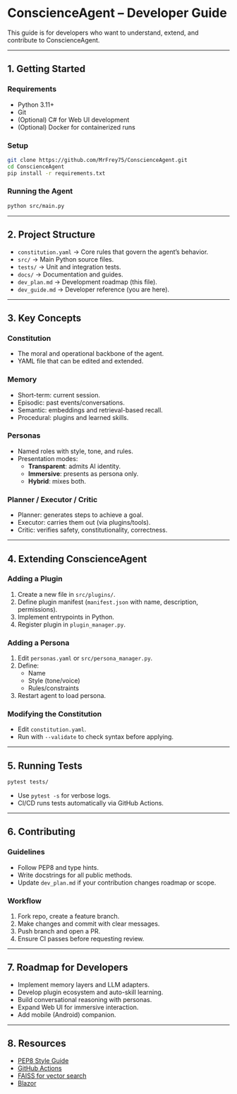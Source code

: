 # ConscienceAgent – Developer Guide

This guide is for developers who want to understand, extend, and contribute to ConscienceAgent.

---

## 1. Getting Started

### Requirements
- Python 3.11+
- Git
- (Optional) C# for Web UI development
- (Optional) Docker for containerized runs

### Setup
```bash
git clone https://github.com/MrFrey75/ConscienceAgent.git
cd ConscienceAgent
pip install -r requirements.txt
```

### Running the Agent
```bash
python src/main.py
```

---

## 2. Project Structure

- `constitution.yaml` → Core rules that govern the agent’s behavior.
- `src/` → Main Python source files.
- `tests/` → Unit and integration tests.
- `docs/` → Documentation and guides.
- `dev_plan.md` → Development roadmap (this file).
- `dev_guide.md` → Developer reference (you are here).

---

## 3. Key Concepts

### Constitution
- The moral and operational backbone of the agent.
- YAML file that can be edited and extended.

### Memory
- Short-term: current session.
- Episodic: past events/conversations.
- Semantic: embeddings and retrieval-based recall.
- Procedural: plugins and learned skills.

### Personas
- Named roles with style, tone, and rules.
- Presentation modes:
  - **Transparent**: admits AI identity.
  - **Immersive**: presents as persona only.
  - **Hybrid**: mixes both.

### Planner / Executor / Critic
- Planner: generates steps to achieve a goal.
- Executor: carries them out (via plugins/tools).
- Critic: verifies safety, constitutionality, correctness.

---

## 4. Extending ConscienceAgent

### Adding a Plugin
1. Create a new file in `src/plugins/`.
2. Define plugin manifest (`manifest.json` with name, description, permissions).
3. Implement entrypoints in Python.
4. Register plugin in `plugin_manager.py`.

### Adding a Persona
1. Edit `personas.yaml` or `src/persona_manager.py`.
2. Define:
   - Name
   - Style (tone/voice)
   - Rules/constraints
3. Restart agent to load persona.

### Modifying the Constitution
- Edit `constitution.yaml`.
- Run with `--validate` to check syntax before applying.

---

## 5. Running Tests

```bash
pytest tests/
```

- Use `pytest -s` for verbose logs.
- CI/CD runs tests automatically via GitHub Actions.

---

## 6. Contributing

### Guidelines
- Follow PEP8 and type hints.
- Write docstrings for all public methods.
- Update `dev_plan.md` if your contribution changes roadmap or scope.

### Workflow
1. Fork repo, create a feature branch.
2. Make changes and commit with clear messages.
3. Push branch and open a PR.
4. Ensure CI passes before requesting review.

---

## 7. Roadmap for Developers

- Implement memory layers and LLM adapters.
- Develop plugin ecosystem and auto-skill learning.
- Build conversational reasoning with personas.
- Expand Web UI for immersive interaction.
- Add mobile (Android) companion.

---

## 8. Resources

- [PEP8 Style Guide](https://peps.python.org/pep-0008/)
- [GitHub Actions](https://docs.github.com/en/actions)
- [FAISS for vector search](https://github.com/facebookresearch/faiss)
- [Blazor](https://dotnet.microsoft.com/en-us/apps/aspnet/web-apps/blazor)
